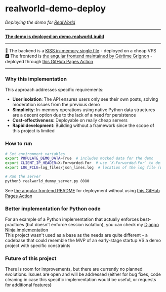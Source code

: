 # realworld-demo-deploy
*Deploying the demo for [RealWorld](https://github.com/gothinkster/realworld)*

---

**[The demo is deployed on demo.realworld.build](https://demo.realworld.build/)**

---

🐍 The backend is a [KISS in-memory single file](https://github.com/c4ffein/realworld-demo-deploy/blob/master/realworld_dummy_server.py) - deployed on a cheap VPS  
🅰️ The frontend is [the angular frontend maintained by Gérôme Grignon](https://github.com/gothinkster/angular-realworld-example-app) - deployed through [this GitHub Pages Action](https://github.com/c4ffein/realworld-demo-deploy/blob/master/.github/workflows/deploy.yml)

---

### Why this implementation
This approach addresses specific requirements:
- **User isolation**: The API ensures users only see their own posts, solving moderation issues from the previous demo
- **Simplicity**: In-memory operations using native Python data structures are a decent option due to the lack of a need for persistence
- **Cost-effectiveness**: Deployable on really cheap servers
- **Rapid development**: Building without a framework since the scope of this project is limited

### How to run
```bash
# Set environment variables
export POPULATE_DEMO_DATA=True  # includes mocked data for the demo
export CLIENT_IP_HEADER=X-Forwarded-For  # use `X-Forwarded-For` to define the ip address of the client
export LOG_FILE=log_files/json_lines.log  # location of the log file (will be rotated)

# Run the server
python3 realworld_dummy_server.py 8080
```

See [the angular frontend README](https://github.com/gothinkster/angular-realworld-example-app) for deployment without using [this GitHub Pages Action](https://github.com/c4ffein/realworld-demo-deploy/blob/master/.github/workflows/deploy.yml)

### Better implementation for Python code
For an example of a Python implementation that actually enforces best-practices (but doesn't enforce session isolation), you can check my [Django Ninja implementation](https://github.com/c4ffein/realworld-django-ninja)  
This project wasn't used as a base as the needs are quite different - a codebase that could resemble the MVP of an early-stage startup VS a demo project with specific constraints

### Future of this project
There is room for improvements, but there are currently no planned evolutions.
Issues are open and will be addressed (either for bug fixes, code cleaning in case this specific implementation would be useful, or requests for additional features)
